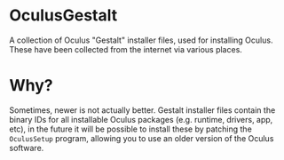 # OculusGestalt
A collection of Oculus "Gestalt" installer files, used for installing Oculus. These have been collected from the internet via various places.

# Why?
Sometimes, newer is not actually better. Gestalt installer files contain the binary IDs for all installable Oculus packages (e.g. runtime, drivers, app, etc), in the future it will be possible to install these by patching the `OculusSetup` program, allowing you to use an older version of the Oculus software.
